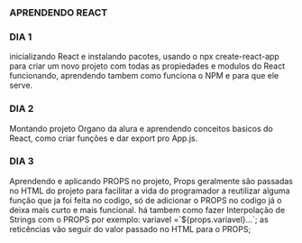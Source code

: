 ### APRENDENDO REACT

### DIA 1

inicializando React e instalando pacotes, usando o npx create-react-app para criar um novo projeto com todas as propiedades e modulos do React funcionando, aprendendo tambem como funciona o NPM e para que ele serve.

### DIA 2

Montando projeto Organo da alura e aprendendo conceitos basicos do React, como criar funções e dar export pro App.js.

### DIA 3

Aprendendo e aplicando PROPS no projeto, Props geralmente são passadas no HTML do projeto para facilitar a vida do programador a reutilizar alguma função que ja foi feita no codigo,
só de adicionar o PROPS no codigo já o deixa mais curto e mais funcional.
há tambem como fazer Interpolação de Strings com o PROPS por exemplo: variavel =´${props.variavel}...´; as reticências vão seguir do valor passado no HTML para o PROPS;
